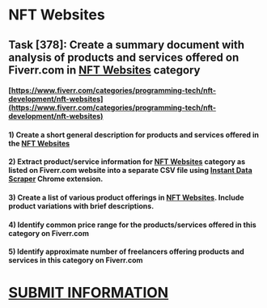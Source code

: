 # NFT Websites
## Task [378]: Create a summary document with analysis of products and services offered on Fiverr.com in [NFT Websites](https://www.fiverr.com/categories/programming-tech/nft-development/nft-websites) category
#### [https://www.fiverr.com/categories/programming-tech/nft-development/nft-websites](https://www.fiverr.com/categories/programming-tech/nft-development/nft-websites)
#### 1) Create a short general description for products and services offered in the [NFT Websites](https://www.fiverr.com/categories/programming-tech/nft-development/nft-websites)
#### 2) Extract product/service information for [NFT Websites](https://www.fiverr.com/categories/programming-tech/nft-development/nft-websites) category as listed on Fiverr.com website into a separate CSV file using [Instant Data Scraper](https://chrome.google.com/webstore/detail/instant-data-scraper/ofaokhiedipichpaobibbnahnkdoiiah) Chrome extension.
#### 3) Create a list of various product offerings in [NFT Websites](https://www.fiverr.com/categories/programming-tech/nft-development/nft-websites). Include product variations with brief descriptions.
#### 4) Identify common price range for the products/services offered in this category on Fiverr.com
#### 5) Identify approximate number of freelancers offering products and services in this category on Fiverr.com

# [SUBMIT INFORMATION](https://forms.office.com/r/8AEKjkLxKG)
